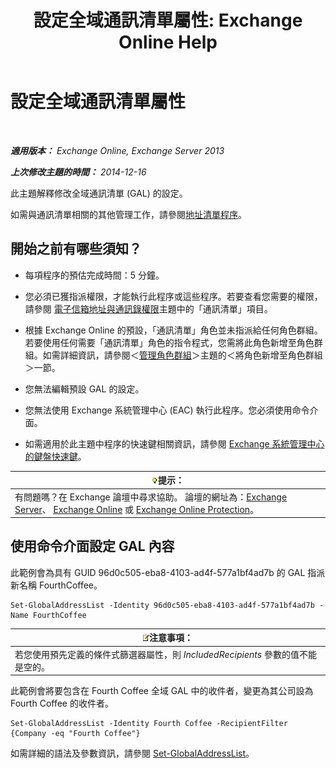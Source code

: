 ﻿---
title: '設定全域通訊清單屬性: Exchange Online Help'
TOCTitle: 設定全域通訊清單屬性
ms:assetid: 5fd2c96f-fe93-4b5a-8495-70c450511a37
ms:mtpsurl: https://technet.microsoft.com/zh-tw/library/Bb232068(v=EXCHG.150)
ms:contentKeyID: 50473314
ms.date: 05/23/2018
mtps_version: v=EXCHG.150
ms.translationtype: MT
---

# 設定全域通訊清單屬性

 

_**適用版本：** Exchange Online, Exchange Server 2013_

_**上次修改主題的時間：** 2014-12-16_

此主題解釋修改全域通訊清單 (GAL) 的設定。

如需與通訊清單相關的其他管理工作，請參閱[地址清單程序](address-list-procedures-exchange-2013-help.md)。

## 開始之前有哪些須知？

  - 每項程序的預估完成時間：5 分鐘。

  - 您必須已獲指派權限，才能執行此程序或這些程序。若要查看您需要的權限，請參閱 [電子信箱地址與通訊錄權限](email-address-and-address-book-permissions-exchange-2013-help.md)主題中的「通訊清單」項目。

  - 根據 Exchange Online 的預設，「通訊清單」角色並未指派給任何角色群組。若要使用任何需要「通訊清單」角色的指令程式，您需將此角色新增至角色群組。如需詳細資訊，請參閱＜[管理角色群組](manage-role-groups-exchange-2013-help.md)＞主題的＜將角色新增至角色群組＞一節。

  - 您無法編輯預設 GAL 的設定。

  - 您無法使用 Exchange 系統管理中心 (EAC) 執行此程序。您必須使用命令介面。

  - 如需適用於此主題中程序的快速鍵相關資訊，請參閱 [Exchange 系統管理中心的鍵盤快速鍵](keyboard-shortcuts-in-the-exchange-admin-center-exchange-online-protection-help.md)。

<table>
<thead>
<tr class="header">
<th><img src="images/Bb124558.tip(EXCHG.150).gif" title="提示" alt="提示" />提示：</th>
</tr>
</thead>
<tbody>
<tr class="odd">
<td>有問題嗎？在 Exchange 論壇中尋求協助。 論壇的網址為：<a href="https://go.microsoft.com/fwlink/p/?linkid=60612">Exchange Server</a>、 <a href="https://go.microsoft.com/fwlink/p/?linkid=267542">Exchange Online</a> 或 <a href="https://go.microsoft.com/fwlink/p/?linkid=285351">Exchange Online Protection</a>。</td>
</tr>
</tbody>
</table>


## 使用命令介面設定 GAL 內容

此範例會為具有 GUID 96d0c505-eba8-4103-ad4f-577a1bf4ad7b 的 GAL 指派新名稱 FourthCoffee。

    Set-GlobalAddressList -Identity 96d0c505-eba8-4103-ad4f-577a1bf4ad7b -Name FourthCoffee

<table>
<thead>
<tr class="header">
<th><img src="images/Bb124558.note(EXCHG.150).gif" title="注意事項" alt="注意事項" />注意事項：</th>
</tr>
</thead>
<tbody>
<tr class="odd">
<td>若您使用預先定義的條件式篩選器屬性，則 <em>IncludedRecipients</em> 參數的值不能是空的。</td>
</tr>
</tbody>
</table>


此範例會將要包含在 Fourth Coffee 全域 GAL 中的收件者，變更為其公司設為 Fourth Coffee 的收件者。

    Set-GlobalAddressList -Identity Fourth Coffee -RecipientFilter {Company -eq "Fourth Coffee"}

如需詳細的語法及參數資訊，請參閱 [Set-GlobalAddressList](https://technet.microsoft.com/zh-tw/library/bb123877\(v=exchg.150\))。

